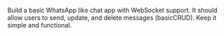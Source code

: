 Build a basic WhatsApp like chat app with WebSocket support. It should allow users to send, update, and delete messages (basicCRUD). Keep it simple and functional.